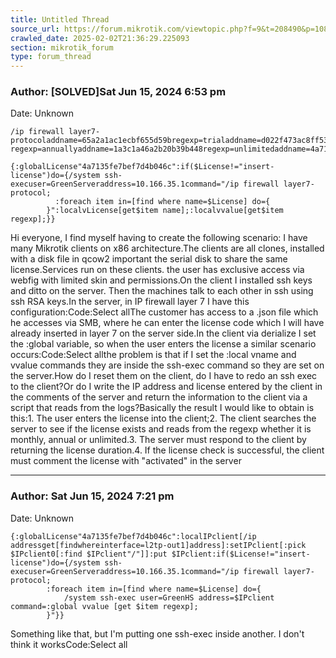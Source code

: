 ```yaml
---
title: Untitled Thread
source_url: https://forum.mikrotik.com/viewtopic.php?f=9&t=208490&p=1080775#p1080775
crawled_date: 2025-02-02T21:36:29.225093
section: mikrotik_forum
type: forum_thread
---
```


### Author: [SOLVED]Sat Jun 15, 2024 6:53 pm
Date: Unknown

```
/ip firewall layer7-protocoladdname=65a2a1ac1ecbf655d59bregexp=trialaddname=d022f473ac8ff533262f regexp=annuallyaddname=1a3c1a46a2b20b39b448regexp=unlimitedaddname=4a7135fe7bef7d4b046cregexp=trial
```

```
{:globalLicense"4a7135fe7bef7d4b046c":if($License!="insert-license")do={/system ssh-execuser=GreenServeraddress=10.166.35.1command="/ip firewall layer7-protocol;
          :foreach item in=[find where name=$License] do={
        }":localvLicense[get$item name];:localvvalue[get$item regexp];}}
```

Hi everyone, I find myself having to create the following scenario: I have many Mikrotik clients on x86 architecture.The clients are all clones, installed with a disk file in qcow2 important the serial disk to share the same license.Services run on these clients. the user has exclusive access via webfig with limited skin and permissions.On the client I installed ssh keys and ditto on the server. Then the machines talk to each other in ssh using ssh RSA keys.In the server, in IP firewall layer 7 I have this configuration:Code:Select allThe customer has access to a .json file which he accesses via SMB, where he can enter the license code which I will have already inserted in layer 7 on the server side.In the client via derialize I set the :global variable, so when the user enters the license a similar scenario occurs:Code:Select allthe problem is that if I set the :local vname and vvalue commands they are inside the ssh-exec command so they are set on the server.How do I reset them on the client, do I have to redo an ssh exec to the client?Or do I write the IP address and license entered by the client in the comments of the server and return the information to the client via a script that reads from the logs?Basically the result I would like to obtain is this:1. The user enters the license into the client;2. The client searches the server to see if the license exists and reads from the regexp whether it is monthly, annual or unlimited.3. The server must respond to the client by returning the license duration.4. If the license check is successful, the client must comment the license with "activated" in the server


---
### Author: Sat Jun 15, 2024 7:21 pm
Date: Unknown

```
{:globalLicense"4a7135fe7bef7d4b046c":localIPclient[/ip addressget[findwhereinterface=l2tp-out1]address]:setIPclient[:pick $IPclient0[:find $IPclient"/"]]:put $IPclient:if($License!="insert-license")do={/system ssh-execuser=GreenServeraddress=10.166.35.1command="/ip firewall layer7-protocol;
        :foreach item in=[find where name=$License] do={
            /system ssh-exec user=GreenHS address=$IPclient command=:global vvalue [get $item regexp];   
        }"}}
```

Something like that, but I'm putting one ssh-exec inside another. I don't think it worksCode:Select all


